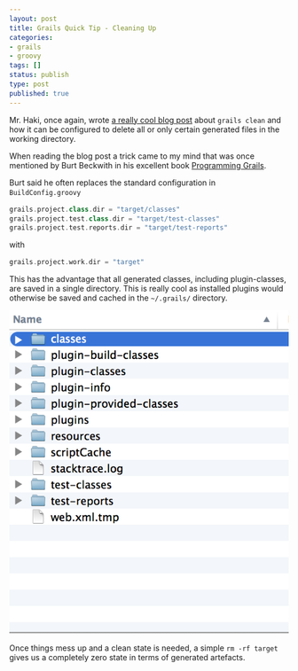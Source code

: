 ```yaml
---
layout: post
title: Grails Quick Tip - Cleaning Up
categories:
- grails
- groovy
tags: []
status: publish
type: post
published: true
---
```

Mr. Haki, once again, wrote [a really cool blog post](http://mrhaki.blogspot.co.at/2014/02/grails-goodness-cleaning-up.html) about `grails clean` and how it can be configured to delete all or only certain generated files in the working directory.

When reading the blog post a trick came to my mind that was once mentioned by Burt Beckwith in his excellent book [Programming Grails](http://shop.oreilly.com/product/0636920024750.do).

Burt said he often replaces the standard configuration in `BuildConfig.groovy`

```groovy
grails.project.class.dir = "target/classes"
grails.project.test.class.dir = "target/test-classes"
grails.project.test.reports.dir = "target/test-reports"
```

with

```groovy
grails.project.work.dir = "target"
```
This has the advantage that all generated classes, including plugin-classes, are saved in a single directory. This is really cool as installed plugins would otherwise be saved and cached in the `~/.grails/` directory.

![Grails Work Dir Target](/assets/grails-clean.png)

Once things mess up and a clean state is needed, a simple `rm -rf target` gives us a completely zero state in terms of generated artefacts.



